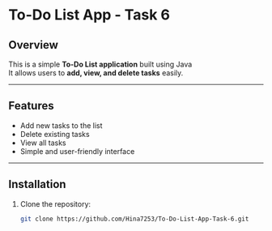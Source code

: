 # To-Do List App - Task 6

## Overview
This is a simple **To-Do List application** built using Java  
It allows users to **add, view, and delete tasks** easily.

---

## Features
- Add new tasks to the list
- Delete existing tasks
- View all tasks
- Simple and user-friendly interface

---

## Installation
1. Clone the repository:
   ```bash
   git clone https://github.com/Hina7253/To-Do-List-App-Task-6.git
